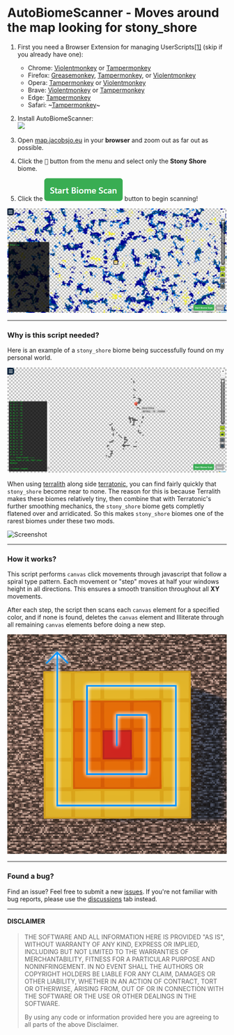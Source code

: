 # AutoBiomeScanner - Moves around the map looking for stony_shore

1. First you need a Browser Extension for managing UserScripts[[1]][userscrips_faq] (skip if you already have one):  
   * Chrome: [Violentmonkey][chrome_violentmonkey] or [Tampermonkey][chrome_tampermonkey]
   * Firefox: [Greasemonkey][firefox_greasemonkey], [Tampermonkey][firefox_tampermonkey], or [Violentmonkey][firefox_violentmonkey]  
   * Opera: [Tampermonkey][opera_tampermonkey] or [Violentmonkey][opera_violentmonkey]
   * Brave: [Violentmonkey][chrome_violentmonkey] or [Tampermonkey][chrome_tampermonkey]
   * Edge: [Tampermonkey][edge_tampermonkey]  
   * Safari: ~[Tampermonkey][safari_tampermonkey]~ 
    
1. Install AutoBiomeScanner:  
  [![][greasyfork_icon]][greasyfork_url]

1. Open <a href="https://map.jacobsjo.eu/" target="_blank">map.jacobsjo.eu</a> in your __browser__ and zoom out as far out as possible.

1. Click the <kbd>🔎</kbd> button from the menu and select only the **Stony Shore** biome.

1. Click the ![StartButton](https://raw.githubusercontent.com/RussDev7/AutoBiomeScanner/refs/heads/main/images/startButtonHelp.png) button to begin scanning! 


![Screenshot](https://raw.githubusercontent.com/RussDev7/AutoBiomeScanner/refs/heads/main/images/autoBiomeScannerAction.gif)

----

### Why is this script needed?
Here is an example of a `stony_shore` biome being successfully found on my personal world.

![Screenshot](https://raw.githubusercontent.com/RussDev7/AutoBiomeScanner/refs/heads/main/images/shoresFound.png)

When using [terralith] along side [terratonic], you can find fairly quickly that `stony_shore` become near to none. The reason for this is because Terralith makes these biomes relatively tiny, then combine that with Terratonic's further smoothing mechanics, the `stony_shore` biome gets completly flatened over and arridicated. So this makes `stony_shore` biomes one of the rarest biomes under these two mods.

![Screenshot](https://raw.githubusercontent.com/RussDev7/AutoBiomeScanner/refs/heads/main/images/shoresInGame.png)

----

### How it works?
This script performs `canvas` click movements through javascript that follow a spiral type pattern. Each movement or "step" moves at half your windows height in all directions. This ensures a smooth transition throughout all **XY** movements.

After each step, the script then scans each `canvas` element for a specified color, and if none is found, deletes the `canvas` element and Illiterate through all remaining `canvas` elements before doing a new step.

![Screenshot](https://raw.githubusercontent.com/RussDev7/AutoBiomeScanner/refs/heads/main/images/autoBiomeScannerMath.png)

----

### Found a bug?
Find an issue? Feel free to submit a new [issues]. If you're not familiar with bug reports, please use the [discussions] tab instead.

----
#### DISCLAIMER

> THE SOFTWARE AND ALL INFORMATION HERE IS PROVIDED "AS IS", WITHOUT WARRANTY OF ANY KIND, EXPRESS OR IMPLIED, INCLUDING BUT NOT LIMITED TO THE WARRANTIES OF MERCHANTABILITY, FITNESS FOR A PARTICULAR PURPOSE AND NONINFRINGEMENT. IN NO EVENT SHALL THE AUTHORS OR COPYRIGHT HOLDERS BE LIABLE FOR ANY CLAIM, DAMAGES OR OTHER LIABILITY, WHETHER IN AN ACTION OF CONTRACT, TORT OR OTHERWISE, ARISING FROM, OUT OF OR IN CONNECTION WITH THE SOFTWARE OR THE USE OR OTHER DEALINGS IN THE SOFTWARE.
>
> By using any code or information provided here you are agreeing to all parts of the above Disclaimer.

<!-- links -->
  [userscrips_faq]: https://en.wikipedia.org/wiki/Userscript
  [greasyfork_icon]: https://user-images.githubusercontent.com/3372598/166113712-1bc3d654-1342-4f1e-9845-21c3b21524b1.png
  [terralith]: https://modrinth.com/datapack/terralith
  [terratonic]: https://modrinth.com/datapack/terratonic

  [issues]: https://github.com/RussDev7/AutoBiomeScanner/issues
  [discussions]: https://github.com/RussDev7/AutoBiomeScanner/discussions
  
<!-- Extensions -->
  [chrome_violentmonkey]: https://chrome.google.com/webstore/detail/violent-monkey/jinjaccalgkegednnccohejagnlnfdag
  [chrome_tampermonkey]: https://chrome.google.com/webstore/detail/tampermonkey/dhdgffkkealhmkfjojejmpbldmpobfkfo
  [firefox_greasemonkey]: https://addons.mozilla.org/firefox/addon/greasemonkey/
  [firefox_tampermonkey]: https://addons.mozilla.org/firefox/addon/tampermonkey/
  [firefox_violentmonkey]: https://addons.mozilla.org/firefox/addon/violentmonkey/
  [safari_tampermonkey]: https://github.com/victornpb/undiscord/issues/91#issuecomment-654514364
  [edge_tampermonkey]: https://microsoftedge.microsoft.com/addons/detail/tampermonkey/iikmkjmpaadaobahmlepeloendndfphd
  [opera_tampermonkey]: https://addons.opera.com/extensions/details/tampermonkey-beta/
  [opera_violentmonkey]: https://addons.opera.com/extensions/details/violent-monkey/

<!-- Download links -->
  [greasyfork_url]: <https://greasyfork.org/en/scripts/525551-auto-biome-scanner> "Get AutoBiomeScanner from GreasyFork"
